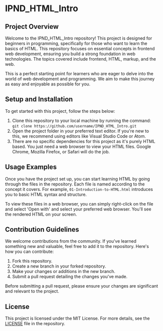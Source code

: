 # IPND_HTML_Intro

## Project Overview

Welcome to the IPND_HTML_Intro repository! This project is designed for beginners in programming, specifically for those who want to learn the basics of HTML. This repository focuses on essential concepts in frontend web development, ensuring you build a strong foundation in web technologies. The topics covered include frontend, HTML, markup, and the web. 

This is a perfect starting point for learners who are eager to delve into the world of web development and programming. We aim to make this journey as easy and enjoyable as possible for you.

## Setup and Installation

To get started with this project, follow the steps below:

1. Clone this repository to your local machine by running the command: `git clone https://github.com/username/IPND_HTML_Intro.git`
2. Open the project folder in your preferred text editor. If you're new to this, we recommend using editors like Visual Studio Code or Atom.
3. There are no specific dependencies for this project as it's purely HTML based. You just need a web browser to view your HTML files. Google Chrome, Mozilla Firefox, or Safari will do the job.

## Usage Examples

Once you have the project set up, you can start learning HTML by going through the files in the repository. Each file is named according to the concept it covers. For example, `01-Introduction-to-HTML.html` introduces you to basic HTML syntax and structure.

To view these files in a web browser, you can simply right-click on the file and select 'Open with' and select your preferred web browser. You'll see the rendered HTML on your screen.

## Contribution Guidelines

We welcome contributions from the community. If you've learned something new and valuable, feel free to add it to the repository. Here's how you can contribute:

1. Fork this repository.
2. Create a new branch in your forked repository.
3. Make your changes or additions in the new branch.
4. Submit a pull request detailing the changes you've made.

Before submitting a pull request, please ensure your changes are significant and relevant to the project. 

## License 

This project is licensed under the MIT License. For more details, see the [LICENSE](/LICENSE) file in the repository.